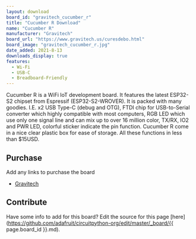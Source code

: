 ```yaml
---
layout: download
board_id: "gravitech_cucumber_r"
title: "Cucumber R Download"
name: "Cucumber R"
manufacturer: "Gravitech"
board_url: "https://www.gravitech.us/curesdebo.html"
board_image: "gravitech_cucumber_r.jpg"
date_added: 2021-8-13
downloads_display: true
features:
  - Wi-Fi
  - USB-C
  - Breadboard-Friendly
---
```


Cucumber R is a WiFi IoT development board. It features the latest ESP32-S2 chipset from Espressif (ESP32-S2-WROVER). It is packed with many goodies. I.E. x2 USB Type-C (debug and OTG), FTDI chip for USB-to-Serial converter which highly compatible with most computers, RGB LED which use only one signal line and can mix up to over 16 million color, TX/RX, IO2 and PWR LED, colorful sticker indicate the pin function. Cucumber R come in a nice clear plastic box for ease of storage. All these functions in less than $15USD.

## Purchase
Add any links to purchase the board
* [Gravitech](https://www.gravitech.us/curesdebo.html)

## Contribute

Have some info to add for this board? Edit the source for this page [here](https://github.com/adafruit/circuitpython-org/edit/master/_board/{{ page.board_id }}.md).

